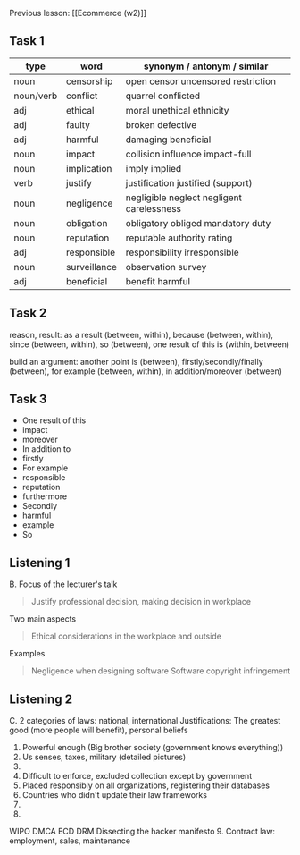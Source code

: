 
Previous lesson: [[Ecommerce (w2)]]


## Task 1
| type      | word         | synonym / antonym / similar               |
| --------- | ------------ | ----------------------------------------- |
| noun      | censorship   | open censor uncensored restriction        |
| noun/verb | conflict     | quarrel conflicted                        |
| adj       | ethical      | moral unethical ethnicity                 |
| adj       | faulty       | broken defective                          |
| adj       | harmful      | damaging beneficial                       |
| noun      | impact       | collision influence impact-full           |
| noun      | implication  | imply implied                             |
| verb      | justify      | justification justified (support)         |
| noun      | negligence   | negligible neglect negligent carelessness |
| noun      | obligation   | obligatory obliged mandatory duty         |
| noun      | reputation   | reputable authority rating                |
| adj       | responsible  | responsibility irresponsible              |
| noun      | surveillance | observation survey                        |
| adj       | beneficial   | benefit harmful                           |


## Task 2

reason, result: as a result (between, within), because (between, within), since (between, within), so (between), one result of this is (within, between)

build an argument: another point is (between),  firstly/secondly/finally (between), for example (between, within), in addition/moreover (between)



## Task 3

- One result of this
- impact
- moreover
- In addition to
- firstly
- For example
- responsible
- reputation
- furthermore
- Secondly
- harmful
- example
- So


## Listening 1

B.
Focus of the lecturer's talk
> Justify professional decision, making decision in workplace


Two main aspects
> Ethical considerations in the workplace and outside


Examples
> Negligence when designing software
  Software copyright infringement



## Listening 2

C.
2 categories of laws: national, international
Justifications: The greatest good (more people will benefit), personal beliefs

1. Powerful enough (Big brother society (government knows everything))
2. Us senses, taxes, military (detailed pictures)
3.
4. Difficult to enforce, excluded collection except by government
5. Placed responsibly on all organizations, registering their databases
6. Countries who didn't update their law frameworks
7.
8.
WIPO
DMCA
ECD
DRM
Dissecting the hacker manifesto
9. Contract law: employment, sales, maintenance




